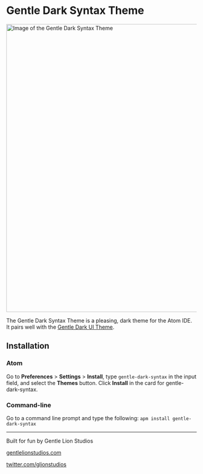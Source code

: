 # Gentle Dark Syntax Theme

<img src="https://github.com/gentlelionstudios/gentle-dark-syntax-atom/raw/master/images/gentle-dark-syntax-theme.png" width="761" alt="Image of the Gentle Dark Syntax Theme">

The Gentle Dark Syntax Theme is a pleasing, dark theme for the Atom IDE.  It pairs well with the [Gentle Dark UI Theme](https://atom.io/themes/gentle-dark-ui).

## Installation

### Atom
Go to **Preferences** > **Settings** > **Install**, type `gentle-dark-syntax` in the input field, and select the **Themes** button.  Click **Install** in the card for gentle-dark-syntax.

### Command-line
Go to a command line prompt and type the following:
`apm install gentle-dark-syntax`

---

Built for fun by Gentle Lion Studios

[gentlelionstudios.com](https://www.gentlelionstudios.com)

[twitter.com/glionstudios](https://twitter.com/glionstudios)
